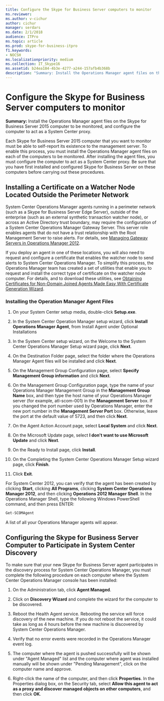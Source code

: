 ```yaml
---
title: Configure the Skype for Business Server computers to monitor
ms.reviewer: 
ms.author: v-cichur
author: cichur
manager: serdars
ms.date: 2/1/2018
audience: ITPro
ms.topic: article
ms.prod: skype-for-business-itpro
f1.keywords:
- NOCSH
ms.localizationpriority: medium
ms.collection: IT_Skype16
ms.assetid: b24ea184-4b3e-4277-a244-157afb4b368b
description: "Summary: Install the Operations Manager agent files on the Skype for Business Server 2015 computer to be monitored, and configure the computer to act as a System Center proxy."
---
```


# Configure the Skype for Business Server computers to monitor

**Summary:** Install the Operations Manager agent files on the Skype for Business Server 2015 computer to be monitored, and configure the computer to act as a System Center proxy.

Each Skype for Business Server 2015 computer that you want to monitor must be able to self-report its existence to the management server. To enable this process, you must install the Operations Manager agent files on each of the computers to be monitored. After installing the agent files, you must configure the computer to act as a System Center proxy. Be sure that you have first installed and configured Skype for Business Server on these computers before carrying out these procedures.

## Installing a Certificate on a Watcher Node Located Outside the Perimeter Network
<a name="watcher_node_outside"> </a>

System Center Operations Manager agents running in a perimeter network (such as a Skype for Business Server Edge Server), outside of the enterprise (such as an external synthetic transaction watcher node), or across an Active Directory trust boundary, may require the configuration of a System Center Operations Manager Gateway Server. This server role enables agents that do not have a trust relationship with the Root Management Server to raise alerts. For details, see [Managing Gateway Servers in Operations Manager 2012](/previous-versions/system-center/system-center-2012-R2/hh212823(v=sc.12)).

If you deploy an agent in one of these locations, you will also need to request and configure a certificate that enables the watcher node to send alerts to System Center Operations Manager. To simplify this process, the Operations Manager team has created a set of utilities that enable you to request and install the correct type of certificate on the watcher node computer. For details, and to download these utilities, see [Obtaining Certificates for Non-Domain Joined Agents Made Easy With Certificate Generation Wizard](https://techcommunity.microsoft.com/t5/system-center-blog/obtaining-certificates-for-non-domain-joined-agents-made-easy/ba-p/340467).

### Installing the Operation Manager Agent Files

1. On your System Center setup media, double-click **Setup.exe**.

2. In the System Center Operation Manager setup wizard, click **Install Operations Manager Agent**, from Install Agent under Optional Installations

3. In the System Center setup wizard, on the Welcome to the System Center Operations Manager Setup wizard page, click **Next**.

4. On the Destination Folder page, select the folder where the Operations Manager Agent files will be installed and click **Next**.

5. On the Management Group Configuration page, select **Specify Management Group information** and click **Next**.

6. On the Management Group Configuration page, type the name of your Operations Manager Management Group in the **Management Group Name** box, and then type the host name of your Operations Manager server (for example, atl-scom-001) in the **Management Server** box. If you changed the port number used by Operations Manager, enter the new port number in the **Management Server Port** box. Otherwise, leave the port at the default value of 5723, and then click **Next**.

7. On the Agent Action Account page, select **Local System** and click **Next**.

8. On the Microsoft Update page, select **I don't want to use Microsoft Update** and click **Next**.

9. On the Ready to Install page, click **Install**.

10. On the Completing the System Center Operations Manager Setup wizard page, click **Finish**.

11. Click **Exit**.

For System Center 2012, you can verify that the agent has been created by clicking **Start**, clicking **All Programs**, clicking **System Center Operations Manager 2012**, and then clicking **Operations 2012 Manager Shell**. In the Operations Manager Shell, type the following Windows PowerShell command, and then press ENTER:
```PowerShell
Get-SCOMAgent
```

A list of all your Operations Manager agents will appear.
## Configuring the Skype for Business Server Computer to Participate in System Center Discovery
<a name="watcher_node_outside"> </a>

To make sure that your new Skype for Business Server agent participates in the discovery process for System Center Operations Manager, you must complete the following procedure on each computer where the System Center Operations Manager console has been installed:

1. On the Administration tab, click **Agent Managed**.

2. Click on **Discovery Wizard** and complete the wizard for the computer to be discovered.

3. Reboot the Health Agent service. Rebooting the service will force discovery of the new machine. If you do not reboot the service, it could take as long as 4 hours before the new machine is discovered by System Center Operations Manager.

4. Verify that no error events were recorded in the Operations Manager event log.

5. The computer where the agent is pushed successfully will be shown under "Agent Managed" list and the computer where agent was installed manually will be shown under "Pending Management", click on the computer name and approve.

6. Right-click the name of the computer, and then click **Properties**. In the Properties dialog box, on the Security tab, select **Allow this agent to act as a proxy and discover managed objects on other computers**, and then click **OK**.